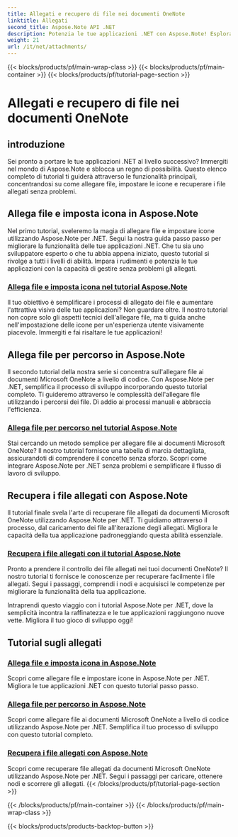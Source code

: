 ```yaml
---
title: Allegati e recupero di file nei documenti OneNote
linktitle: Allegati
second_title: Aspose.Note API .NET
description: Potenzia le tue applicazioni .NET con Aspose.Note! Esplora tutorial su come allegare file, impostare icone e recuperare allegati per uno sviluppo avanzato.
weight: 21
url: /it/net/attachments/
---
```


{{< blocks/products/pf/main-wrap-class >}}
{{< blocks/products/pf/main-container >}}
{{< blocks/products/pf/tutorial-page-section >}}

# Allegati e recupero di file nei documenti OneNote

## introduzione

Sei pronto a portare le tue applicazioni .NET al livello successivo? Immergiti nel mondo di Aspose.Note e sblocca un regno di possibilità. Questo elenco completo di tutorial ti guiderà attraverso le funzionalità principali, concentrandosi su come allegare file, impostare le icone e recuperare i file allegati senza problemi.

## Allega file e imposta icona in Aspose.Note
Nel primo tutorial, sveleremo la magia di allegare file e impostare icone utilizzando Aspose.Note per .NET. Segui la nostra guida passo passo per migliorare la funzionalità delle tue applicazioni .NET. Che tu sia uno sviluppatore esperto o che tu abbia appena iniziato, questo tutorial si rivolge a tutti i livelli di abilità. Impara i rudimenti e potenzia le tue applicazioni con la capacità di gestire senza problemi gli allegati.

### [Allega file e imposta icona nel tutorial Aspose.Note](./attach-file-set-icon/)
Il tuo obiettivo è semplificare i processi di allegato dei file e aumentare l'attrattiva visiva delle tue applicazioni? Non guardare oltre. Il nostro tutorial non copre solo gli aspetti tecnici dell'allegare file, ma ti guida anche nell'impostazione delle icone per un'esperienza utente visivamente piacevole. Immergiti e fai risaltare le tue applicazioni!

## Allega file per percorso in Aspose.Note
Il secondo tutorial della nostra serie si concentra sull'allegare file ai documenti Microsoft OneNote a livello di codice. Con Aspose.Note per .NET, semplifica il processo di sviluppo incorporando questo tutorial completo. Ti guideremo attraverso le complessità dell'allegare file utilizzando i percorsi dei file. Dì addio ai processi manuali e abbraccia l'efficienza.

### [Allega file per percorso nel tutorial Aspose.Note](./attach-file-by-path/)
Stai cercando un metodo semplice per allegare file ai documenti Microsoft OneNote? Il nostro tutorial fornisce una tabella di marcia dettagliata, assicurandoti di comprendere il concetto senza sforzo. Scopri come integrare Aspose.Note per .NET senza problemi e semplificare il flusso di lavoro di sviluppo.

## Recupera i file allegati con Aspose.Note
Il tutorial finale svela l'arte di recuperare file allegati da documenti Microsoft OneNote utilizzando Aspose.Note per .NET. Ti guidiamo attraverso il processo, dal caricamento dei file all'iterazione degli allegati. Migliora le capacità della tua applicazione padroneggiando questa abilità essenziale.

### [Recupera i file allegati con il tutorial Aspose.Note](./retrieve-attached-files/)
Pronto a prendere il controllo dei file allegati nei tuoi documenti OneNote? Il nostro tutorial ti fornisce le conoscenze per recuperare facilmente i file allegati. Segui i passaggi, comprendi i nodi e acquisisci le competenze per migliorare la funzionalità della tua applicazione.

Intraprendi questo viaggio con i tutorial Aspose.Note per .NET, dove la semplicità incontra la raffinatezza e le tue applicazioni raggiungono nuove vette. Migliora il tuo gioco di sviluppo oggi!
## Tutorial sugli allegati
### [Allega file e imposta icona in Aspose.Note](./attach-file-set-icon/)
Scopri come allegare file e impostare icone in Aspose.Note per .NET. Migliora le tue applicazioni .NET con questo tutorial passo passo.
### [Allega file per percorso in Aspose.Note](./attach-file-by-path/)
Scopri come allegare file ai documenti Microsoft OneNote a livello di codice utilizzando Aspose.Note per .NET. Semplifica il tuo processo di sviluppo con questo tutorial completo.
### [Recupera i file allegati con Aspose.Note](./retrieve-attached-files/)
Scopri come recuperare file allegati da documenti Microsoft OneNote utilizzando Aspose.Note per .NET. Segui i passaggi per caricare, ottenere nodi e scorrere gli allegati.
{{< /blocks/products/pf/tutorial-page-section >}}

{{< /blocks/products/pf/main-container >}}
{{< /blocks/products/pf/main-wrap-class >}}

{{< blocks/products/products-backtop-button >}}
